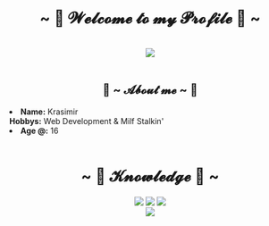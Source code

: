 <body>
    <h1 align="center">~ 🌵 𝓦𝓮𝓵𝓬𝓸𝓶𝓮 𝓽𝓸 𝓶𝔂 𝓟𝓻𝓸𝓯𝓲𝓵𝓮 🌵 ~</h1>
    <br>
    <div align="center">
    <img src="https://lastfm.freetls.fastly.net/i/u/770x0/2cba38da15a1b44e54faee0705f05309.gif">
    </div>
    <br>
    <div>
    <h2 align="center"> 🌵 ~ 𝓐𝓫𝓸𝓾𝓽 𝓶𝓮 ~ 🌵 </h2>
    <li>
    <b align="center">Name:</b> Krasimir</li>
    <b>Hobbys:</b> Web Development & Milf Stalkin'
    </li>
    <li>
    <b>Age @:</b> 16
    </li>
    <br>
    </div>
    <div>
    <h1 align="center">            ~ 🌵 𝓚𝓷𝓸𝔀𝓵𝓮𝓭𝓰𝓮 🌵 ~</h1>
    <p>
    </div>
    <div>
    <p align="center"><img src="https://img.shields.io/badge/adobe%20photoshop%20-%2331A8FF.svg?&style=for-the-badge&logo=adobe%20photoshop&logoColor=white"/> <img src="https://img.shields.io/badge/html5%20-%23E34F26.svg?&style=for-the-badge&logo=html5&logoColor=white"/> <img src="https://img.shields.io/badge/css3%20-%231572B6.svg?&style=for-the-badge&logo=css3&logoColor=white"/><br>
    <img src="https://img.shields.io/badge/javascript%20-%23323330.svg?&style=for-the-badge&logo=javascript&logoColor=%23F7DF1E"/>  <br><br>
    </p>
    </div>
    <br>
    </body>
